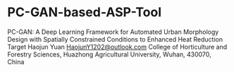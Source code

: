 # PC-GAN-based-ASP-Tool
PC-GAN: A Deep Learning Framework for Automated Urban Morphology Design with Spatially Constrained Conditions to Enhanced Heat Reduction Target
Haojun Yuan
<HaojunY1202@outlook.com>
College of Horticulture and Forestry Sciences, Huazhong Agricultural University, Wuhan, 430070, China

